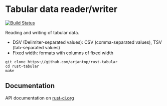 # Tabular data reader/writer

[![Build Status](https://travis-ci.org/arjantop/rust-tabular.png?branch=master)](https://travis-ci.org/arjantop/rust-tabular)

Reading and writing of tabular data.

- DSV (Delimiter-separated values): CSV (comma-separated values), TSV (tab-separated values)
- Fixed width: formats with columns of fixed width

```
git clone https://github.com/arjantop/rust-tabular
cd rust-tabular
make
```

## Documentation

API documentation on [rust-ci.org](http://www.rust-ci.org/arjantop/rust-tabular/doc/tabular/)
